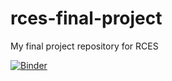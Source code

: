 # rces-final-project
My final project repository for RCES

[![Binder](https://mybinder.org/badge_logo.svg)](https://mybinder.org/v2/gh/HongyanMeng/rces-final-project/HEAD)


